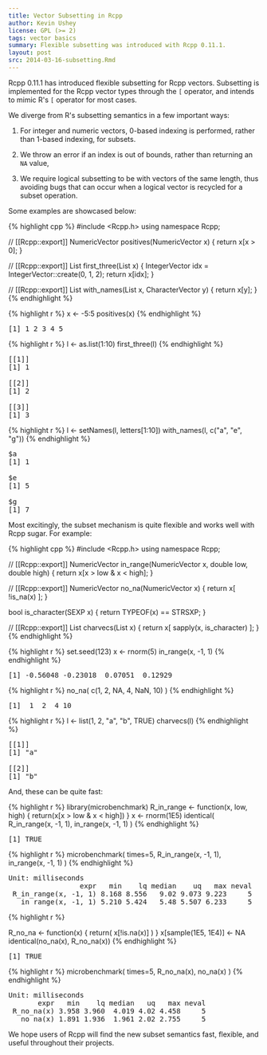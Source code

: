 ```yaml
---
title: Vector Subsetting in Rcpp
author: Kevin Ushey
license: GPL (>= 2)
tags: vector basics
summary: Flexible subsetting was introduced with Rcpp 0.11.1.
layout: post
src: 2014-03-16-subsetting.Rmd
---
```


Rcpp 0.11.1 has introduced flexible subsetting for Rcpp vectors. Subsetting is
implemented for the Rcpp vector types through the `[` operator, and intends to
mimic R's `[` operator for most cases.

We diverge from R's subsetting semantics in a few important ways:

1. For integer and numeric vectors, 0-based indexing is performed, rather than
1-based indexing, for subsets.

2. We throw an error if an index is out of bounds, rather than returning an
`NA` value,

3. We require logical subsetting to be with vectors of the same length, thus
avoiding bugs that can occur when a logical vector is recycled for a subset
operation.

Some examples are showcased below:


{% highlight cpp %}
#include <Rcpp.h>
using namespace Rcpp;

// [[Rcpp::export]]
NumericVector positives(NumericVector x) {
    return x[x > 0];
}

// [[Rcpp::export]]
List first_three(List x) {
    IntegerVector idx = IntegerVector::create(0, 1, 2);
    return x[idx];
}

// [[Rcpp::export]]
List with_names(List x, CharacterVector y) {
    return x[y];
}
{% endhighlight %}



{% highlight r %}
x <- -5:5
positives(x)
{% endhighlight %}



<pre class="output">
[1] 1 2 3 4 5
</pre>



{% highlight r %}
l <- as.list(1:10)
first_three(l)
{% endhighlight %}



<pre class="output">
[[1]]
[1] 1

[[2]]
[1] 2

[[3]]
[1] 3
</pre>



{% highlight r %}
l <- setNames(l, letters[1:10])
with_names(l, c("a", "e", "g"))
{% endhighlight %}



<pre class="output">
$a
[1] 1

$e
[1] 5

$g
[1] 7
</pre>


Most excitingly, the subset mechanism is quite flexible and works well with Rcpp
sugar. For example:


{% highlight cpp %}
#include <Rcpp.h>
using namespace Rcpp;

// [[Rcpp::export]]
NumericVector in_range(NumericVector x, double low, double high) {
    return x[x > low & x < high];
}

// [[Rcpp::export]]
NumericVector no_na(NumericVector x) {
    return x[ !is_na(x) ];
}

bool is_character(SEXP x) {
    return TYPEOF(x) == STRSXP;
}

// [[Rcpp::export]]
List charvecs(List x) {
    return x[ sapply(x, is_character) ];
}
{% endhighlight %}



{% highlight r %}
set.seed(123)
x <- rnorm(5)
in_range(x, -1, 1)
{% endhighlight %}



<pre class="output">
[1] -0.56048 -0.23018  0.07051  0.12929
</pre>



{% highlight r %}
no_na( c(1, 2, NA, 4, NaN, 10) )
{% endhighlight %}



<pre class="output">
[1]  1  2  4 10
</pre>



{% highlight r %}
l <- list(1, 2, "a", "b", TRUE)
charvecs(l)
{% endhighlight %}



<pre class="output">
[[1]]
[1] &quot;a&quot;

[[2]]
[1] &quot;b&quot;
</pre>


And, these can be quite fast:


{% highlight r %}
library(microbenchmark)
R_in_range <- function(x, low, high) {
    return(x[x > low & x < high])
}
x <- rnorm(1E5)
identical( R_in_range(x, -1, 1), in_range(x, -1, 1) )
{% endhighlight %}



<pre class="output">
[1] TRUE
</pre>



{% highlight r %}
microbenchmark( times=5, 
    R_in_range(x, -1, 1),
    in_range(x, -1, 1)
)
{% endhighlight %}



<pre class="output">
Unit: milliseconds
                 expr   min    lq median    uq   max neval
 R_in_range(x, -1, 1) 8.168 8.556   9.02 9.073 9.223     5
   in_range(x, -1, 1) 5.210 5.424   5.48 5.507 6.233     5
</pre>



{% highlight r %}

R_no_na <- function(x) {
    return( x[!is.na(x)] )
}
x[sample(1E5, 1E4)] <- NA
identical(no_na(x), R_no_na(x))
{% endhighlight %}



<pre class="output">
[1] TRUE
</pre>



{% highlight r %}
microbenchmark( times=5,
    R_no_na(x),
    no_na(x)
)
{% endhighlight %}



<pre class="output">
Unit: milliseconds
       expr   min    lq median   uq   max neval
 R_no_na(x) 3.958 3.960  4.019 4.02 4.458     5
   no_na(x) 1.891 1.936  1.961 2.02 2.755     5
</pre>


We hope users of Rcpp will find the new subset semantics fast, flexible, and
useful throughout their projects.
